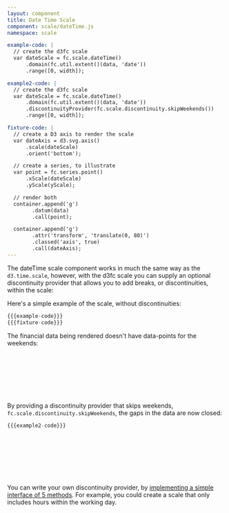 ```yaml
---
layout: component
title: Date Time Scale
component: scale/dateTime.js
namespace: scale

example-code: |
  // create the d3fc scale
  var dateScale = fc.scale.dateTime()
      .domain(fc.util.extent()(data, 'date'))
      .range([0, width]);

example2-code: |
  // create the d3fc scale
  var dateScale = fc.scale.dateTime()
      .domain(fc.util.extent()(data, 'date'))
      .discontinuityProvider(fc.scale.discontinuity.skipWeekends())
      .range([0, width]);

fixture-code: |
  // create a D3 axis to render the scale
  var dateAxis = d3.svg.axis()
      .scale(dateScale)
      .orient('bottom');

  // create a series, to illustrate
  var point = fc.series.point()
      .xScale(dateScale)
      .yScale(yScale);

  // render both
  container.append('g')
        .datum(data)
        .call(point);

  container.append('g')
        .attr('transform', 'translate(0, 80)')
        .classed('axis', true)
        .call(dateAxis);
---
```


The dateTime scale component works in much the same way as the `d3.time.scale`, however, with the d3fc scale you can supply an optional discontinuity provider that allows you to add breaks, or discontinuities, within the scale:

Here's a simple example of the scale, without discontinuities:

```js
{{{example-code}}}
{{{fixture-code}}}
```

The financial data being rendered doesn't have data-points for the weekends:

<div id="scale_dateTime" class="chart" style="height: 100px"> </div>
<script type="text/javascript">
(function () {
    var f = createFixture('#scale_dateTime', null, 100, 15);
    var container = f.container, data = f.data
      yScale = f.yScale, width = f.dimensions.width;
    {{{example-code}}}
    {{{fixture-code}}}
}());
</script>

By providing a discontinuity provider that skips weekends, `fc.scale.discontinuity.skipWeekends`, the gaps in the data are now closed:

```js
{{{example2-code}}}
```

<div id="scale_dateTime2" class="chart" style="height: 100px"> </div>
<script type="text/javascript">
(function () {
    var f = createFixture('#scale_dateTime2', null, 100, 15);
    var container = f.container, data = f.data
      yScale = f.yScale, width = f.dimensions.width;
    {{{example2-code}}}
    {{{fixture-code}}}
}());
</script>

You can write your own discontinuity provider, by [implementing a simple interface of 5 methods]({{package.repository.url}}/blob/master/components/scale/discontinuity). For example, you could create a scale that only includes hours within the working day.


